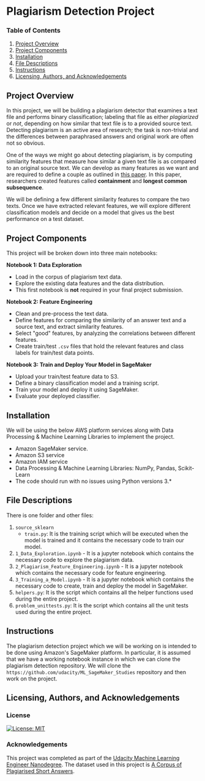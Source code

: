 # Plagiarism Detection Project

### Table of Contents

1. [Project Overview](#overview)
2. [Project Components](#components)
3. [Installation](#installation)
4. [File Descriptions](#files)
5. [Instructions](#instructions)
6. [Licensing, Authors, and Acknowledgements](#licensing)

## Project Overview<a name="overview"></a>

In this project, we will be building a plagiarism detector that examines a text file and performs binary classification; labeling that file as either *plagiarized* or *not*, depending on how similar that text file is to a provided source text. Detecting plagiarism is an active area of research; the task is non-trivial and the differences between paraphrased answers and original work are often not so obvious.

One of the ways we might go about detecting plagiarism, is by computing similarity features that measure how similar a given text file is as compared to an original source text. We can develop as many features as we want and are required to define a couple as outlined in [this paper](https://s3.amazonaws.com/video.udacity-data.com/topher/2019/January/5c412841_developing-a-corpus-of-plagiarised-short-answers/developing-a-corpus-of-plagiarised-short-answers.pdf). In this paper, researchers created features called **containment** and **longest common subsequence**.

We will be defining a few different similarity features to compare the two texts. Once we have extracted relevant features, we will explore different classification models and decide on a model that gives us the best performance on a test dataset.

## Project Components<a name="components"></a>

This project will be broken down into three main notebooks:

**Notebook 1: Data Exploration**
* Load in the corpus of plagiarism text data.
* Explore the existing data features and the data distribution.
* This first notebook is **not** required in your final project submission.

**Notebook 2: Feature Engineering**

* Clean and pre-process the text data.
* Define features for comparing the similarity of an answer text and a source text, and extract similarity features.
* Select "good" features, by analyzing the correlations between different features.
* Create train/test `.csv` files that hold the relevant features and class labels for train/test data points.

**Notebook 3: Train and Deploy Your Model in SageMaker**

* Upload your train/test feature data to S3.
* Define a binary classification model and a training script.
* Train your model and deploy it using SageMaker.
* Evaluate your deployed classifier.

## Installation<a name="installation"></a>

We will be using the below AWS platform services along with Data Processing & Machine Learning Libraries to implement the project. 
 - Amazon SageMaker service.
 - Amazon S3 service
 - Amazon IAM service
 - Data Processing & Machine Learning Libraries: NumPy, Pandas, Scikit-Learn
 - The code should run with no issues using Python versions 3.*

## File Descriptions<a name="files"></a>

There is one folder and other files:
1. `source_sklearn`
    - `train.py`: It is the training script which will be executed when the model is trained and it contains the necessary code to train our model.
2. `1_Data_Exploration.ipynb` - It is a jupyter notebook which contains the necessary code to explore the plagiarism data.
3. `2_Plagiarism_Feature_Engineering.ipynb` - It is a jupyter notebook which contains the necessary code for feature engineering.
4. `3_Training_a_Model.ipynb` - It is a jupyter notebook which contains the necessary code to create, train and deploy the model in SageMaker.
5. `helpers.py`: It is the script which contains all the helper functions used during the entire project.
6. `problem_unittests.py`: It is the script which contains all the unit tests used during the entire project.

## Instructions<a name="instructions"></a>
The plagiarism detection project which we will be working on is intended to be done using Amazon's SageMaker platform. In particular, it is assumed that we have a working notebook instance in which we can clone the plagiarism detection repository. We will clone the `https://github.com/udacity/ML_SageMaker_Studies` repository and then work on the project.


## Licensing, Authors, and Acknowledgements<a name="licensing"></a>

<a name="license"></a>
### License
[![License: MIT](https://img.shields.io/badge/License-MIT-yellow.svg)](https://opensource.org/licenses/MIT)

<a name="acknowledgement"></a>
### Acknowledgements

This project was completed as part of the [Udacity Machine Learning Engineer Nanodegree](https://www.udacity.com/course/machine-learning-engineer-nanodegree--nd009t). The dataset used in this project is [A Corpus of Plagiarised Short Answers](https://ir.shef.ac.uk/cloughie/resources/plagiarism_corpus.html).